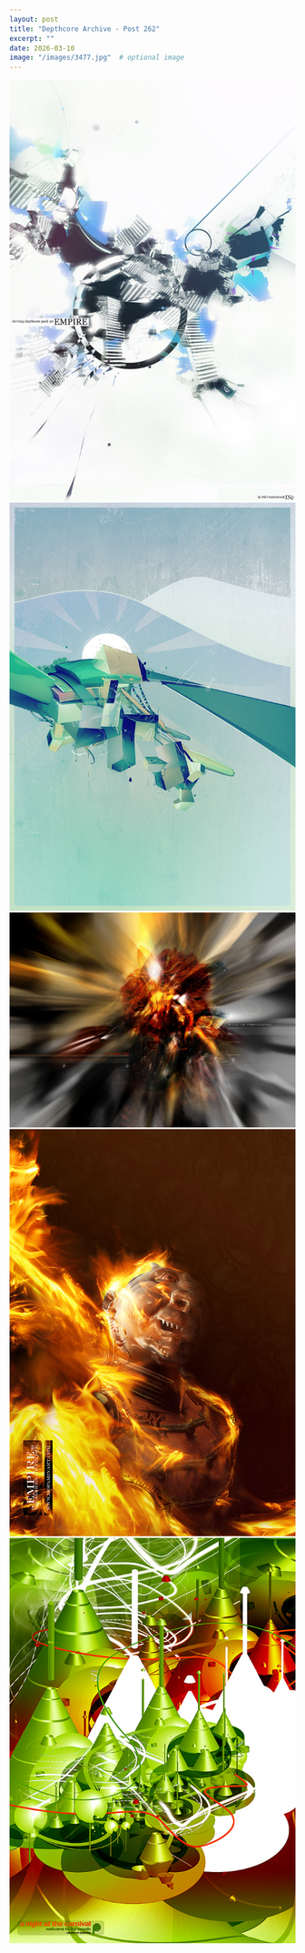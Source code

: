 ```yaml
---
layout: post
title: "Depthcore Archive - Post 262"
excerpt: ""
date: 2026-03-10
image: "/images/3477.jpg"  # optional image
---
```


<img src="/images/3477.jpg">
<img src="/images/3479.jpg" alt="3479.jpg"/>
<img src="/images/348.jpg" alt="348.jpg"/>
<img src="/images/3480.jpg" alt="3480.jpg"/>
<img src="/images/3485.jpg" alt="3485.jpg"/>
